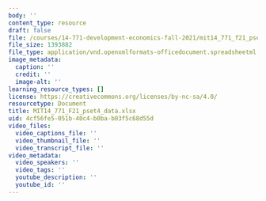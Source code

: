 ```yaml
---
body: ''
content_type: resource
draft: false
file: /courses/14-771-development-economics-fall-2021/mit14_771_f21_pset4_data.xlsx
file_size: 1393882
file_type: application/vnd.openxmlformats-officedocument.spreadsheetml.sheet
image_metadata:
  caption: ''
  credit: ''
  image-alt: ''
learning_resource_types: []
license: https://creativecommons.org/licenses/by-nc-sa/4.0/
resourcetype: Document
title: MIT14_771_F21_pset4_data.xlsx
uid: 4cf56fe5-051b-40c4-b0ba-b03f5c68d55d
video_files:
  video_captions_file: ''
  video_thumbnail_file: ''
  video_transcript_file: ''
video_metadata:
  video_speakers: ''
  video_tags: ''
  youtube_description: ''
  youtube_id: ''
---
```

